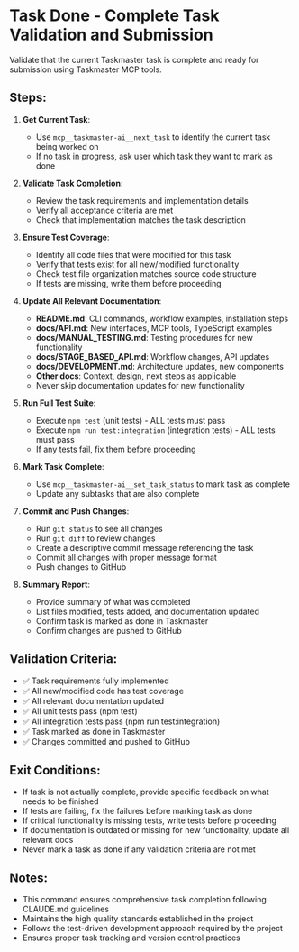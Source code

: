 # Task Done - Complete Task Validation and Submission

Validate that the current Taskmaster task is complete and ready for submission using Taskmaster MCP tools.

## Steps:

1. **Get Current Task**: 
   - Use `mcp__taskmaster-ai__next_task` to identify the current task being worked on
   - If no task in progress, ask user which task they want to mark as done

2. **Validate Task Completion**:
   - Review the task requirements and implementation details
   - Verify all acceptance criteria are met
   - Check that implementation matches the task description

3. **Ensure Test Coverage**:
   - Identify all code files that were modified for this task
   - Verify that tests exist for all new/modified functionality
   - Check test file organization matches source code structure
   - If tests are missing, write them before proceeding

4. **Update All Relevant Documentation**:
   - **README.md**: CLI commands, workflow examples, installation steps
   - **docs/API.md**: New interfaces, MCP tools, TypeScript examples
   - **docs/MANUAL_TESTING.md**: Testing procedures for new functionality
   - **docs/STAGE_BASED_API.md**: Workflow changes, API updates
   - **docs/DEVELOPMENT.md**: Architecture updates, new components
   - **Other docs**: Context, design, next steps as applicable
   - Never skip documentation updates for new functionality

5. **Run Full Test Suite**:
   - Execute `npm test` (unit tests) - ALL tests must pass
   - Execute `npm run test:integration` (integration tests) - ALL tests must pass
   - If any tests fail, fix them before proceeding

6. **Mark Task Complete**:
   - Use `mcp__taskmaster-ai__set_task_status` to mark task as complete
   - Update any subtasks that are also complete

7. **Commit and Push Changes**:
   - Run `git status` to see all changes
   - Run `git diff` to review changes
   - Create a descriptive commit message referencing the task
   - Commit all changes with proper message format
   - Push changes to GitHub

8. **Summary Report**:
   - Provide summary of what was completed
   - List files modified, tests added, and documentation updated
   - Confirm task is marked as done in Taskmaster
   - Confirm changes are pushed to GitHub

## Validation Criteria:

- ✅ Task requirements fully implemented
- ✅ All new/modified code has test coverage
- ✅ All relevant documentation updated
- ✅ All unit tests pass (npm test)
- ✅ All integration tests pass (npm run test:integration)
- ✅ Task marked as done in Taskmaster
- ✅ Changes committed and pushed to GitHub

## Exit Conditions:

- If task is not actually complete, provide specific feedback on what needs to be finished
- If tests are failing, fix the failures before marking task as done
- If critical functionality is missing tests, write tests before proceeding
- If documentation is outdated or missing for new functionality, update all relevant docs
- Never mark a task as done if any validation criteria are not met

## Notes:

- This command ensures comprehensive task completion following CLAUDE.md guidelines
- Maintains the high quality standards established in the project
- Follows the test-driven development approach required by the project
- Ensures proper task tracking and version control practices